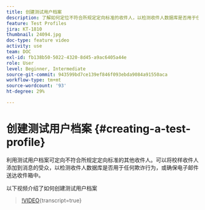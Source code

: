 ```yaml
---
title: 创建测试用户档案
description: 了解如何定位不符合所规定定向标准的收件人，以检测收件人数据库是否用于任何欺诈行为，或确保电子邮件送达收件箱中。
feature: Test Profiles
jira: KT-1810
thumbnail: 24094.jpg
doc-type: feature video
activity: use
team: DOC
exl-id: fb138b50-5022-4320-8d45-a9ac6405a44e
role: User
level: Beginner, Intermediate
source-git-commit: 943599bd7ce139ef846f093ebda9084a91550aca
workflow-type: tm+mt
source-wordcount: '93'
ht-degree: 29%

---
```


# 创建测试用户档案 {#creating-a-test-profile}

利用测试用户档案可定向不符合所规定定向标准的其他收件人。可以将校样收件人添加到消息的受众，以检测收件人数据库是否用于任何欺诈行为，或确保电子邮件送达收件箱中。

以下视频介绍了如何创建测试用户档案

>[!VIDEO](https://video.tv.adobe.com/v/24094?learn=on){transcript=true}
